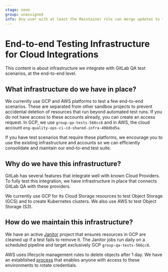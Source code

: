 ```yaml
---
stage: none
group: unassigned
info: Any user with at least the Maintainer role can merge updates to this content. For details, see https://docs.gitlab.com/ee/development/development_processes.html#development-guidelines-review.
---
```


# End-to-end Testing Infrastructure for Cloud Integrations

This content is about infrastructure we integrate with GitLab QA test scenarios, at the end-to-end level.

## What infrastructure do we have in place?

We currently use GCP and AWS platforms to test a few end-to-end scenarios. These are separated from other
sandbox projects to prevent accidental deletion of resources that run beyond automated test runs. If you do not have
access to these accounts already, you can create an access request. In GCP, we use `group-qa-tests-566cc6`
and in AWS, the cloud account `eng-quality-ops-ci-cd-shared-infra-498dbd5a`.

If you have test scenarios that require these platforms, we encourage you to use the existing infrastructure and
accounts so we can efficiently consolidate and maintain our end-to-end test suite.

## Why do we have this infrastructure?

GitLab has several features that integrate well with known Cloud Providers. To fully test this integration,
we have infrastructure in place that connects GitLab QA with these providers.

We currently use GCP for its Cloud Storage resources to test Object Storage (GCS) and to create Kubernetes clusters. We also use AWS to test Object Storage (S3).

## How do we maintain this infrastructure?

We have an active [Janitor](https://gitlab.com/gitlab-com/gl-infra/gitlab-gcp-janitor) project that ensures resources in GCP are cleaned up if a test fails to remove it. The Janitor jobs run daily on a scheduled pipeline and target exclusively GCP `group-qa-tests-566cc6`.

AWS uses lifecycle management rules to delete objects after 1 day. We have an established [process](https://gitlab.com/gitlab-org/quality/engineering-productivity/team/-/blob/main/runbooks/rotating-credentials.md) that enables anyone with access to these environments to rotate credentials.

